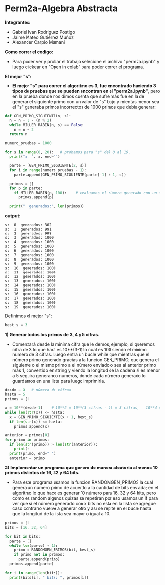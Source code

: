 # Perm2a-Algebra Abstracta

**Integrantes:**

*   Gabriel Ivan Rodriguez Postigo
*   Jaime Mateo Gutiérrez Muñoz
*   Alexander Carpio Mamani

**Como correr el codigo:**
* Para poder ver y probar el trabajo selecione el archivo "perm2a.ipynb" y luego clickear en "Open in colab" para poder correr el programa.

**El mejor "s":**
* **El mejor "s" para correr el algoritmo es 3, fue encontrado haciendo 3 tipos de pruebas que se pueden encontran en el "perm2a.ipynb"**, pero en la prueba donde nos dimos cuenta que sufre más fue en la de generar el siguiente primo con un valor de "s" bajo y mientas menor sea el "s" generaba primos incorrectos de 1000 primos que debia generar:

```python
def GEN_PRIMO_SIGUIENTE(n, s):
  n = n + 1 - (n % 2)
  while MILLER_RABIN(n, s) == False:
    n = n + 2
  return n

numero_pruebas = 1000

for s in range(0, 20):   # probamos para "s" del 0 al 19.
  print("s: ", s, end="")

  parte = [GEN_PRIMO_SIGUIENTE(2, s)]
  for i in range(numero_pruebas - 1):
    parte.append(GEN_PRIMO_SIGUIENTE(parte[-1] + 1, s))

  primos = []
  for p in parte:
    if MILLER_RABIN(p, 100):    # evaluamos el número generado con un s=100 que es muy confiable
      primos.append(p)

  print("  generados:", len(primos))
```

**output:**
```
s:  0  generados: 302
s:  1  generados: 991
s:  2  generados: 998
s:  3  generados: 1000
s:  4  generados: 1000
s:  5  generados: 1000
s:  6  generados: 1000
s:  7  generados: 1000
s:  8  generados: 1000
s:  9  generados: 1000
s:  10  generados: 1000
s:  11  generados: 1000
s:  12  generados: 1000
s:  13  generados: 1000
s:  14  generados: 1000
s:  15  generados: 1000
s:  16  generados: 1000
s:  17  generados: 1000
s:  18  generados: 1000
s:  19  generados: 1000
```

Definimos el mejor "s":

```python
best_s = 3
```

**1) Generar todos los primos de 3, 4 y 5 cifras.**
* Comenzará desde la minima cifra que le demos, ejemplo, si queremos cifra de 3 lo que hará es 10**(3-1) lo cual es 100 siendo el minimo numero de 3 cifras. Luego entra un bucle while que mientras que el número primo generado gracias a la funcion GEN_PRIMO, que genera el siguiente o el mismo primo a el número enviado o sea al anterior primo más 1, convertido en string y viendo la longitud de la cadena si es menor a 5 seguira generando numeros, donde cada número generado lo guardamos en una lista para luego imprimirla.

```python
desde = 3   # número de cifras
hasta = 5
primos = []

x = 10**(desde-1)    # 10**2 = 10**(3 cifras - 1) = 3 cifras,   10**4 = 10**(5 cifras - 1) = 5 cifras
while len(str(x)) <= hasta:
  x = GEN_PRIMO_SIGUIENTE(x + 1, best_s)
  if len(str(x)) <= hasta:
    primos.append(x)

anterior = primos[0]
for primo in primos:
  if len(str(primo)) > len(str(anterior)):
    print()
  print(primo, end=" ")
  anterior = primo
```

**2) Implementar un programa que genere de manera aleatoria al menos 10 primos distintos de 16, 32 y 64 bits.**
* Para este programa usamos la funcion RANDOMGEN_PRIMOS la cual genera un número primo de acuerdo a la cantidad de bits enviada; en el algoritmo lo que hace es generar 10 número para 16, 32 y 64 bits, pero como es random algunos quizas se repetiran por eso usamos un if para ver que si el número generado con x bits no esta en la lista se agregue caso contrario vuelve a generar otro y asi se repite en el bucle hasta que la longitud de la lista sea mayor o igual a 10.

```python
primos = []
bits = [16, 32, 64]

for bit in bits:
  parte = []
  while len(parte) < 10:
    primo = RANDOMGEN_PRIMOS(bit, best_s)
    if primo not in primos:
      parte.append(primo)
  primos.append(parte)

for i in range(len(bits)):
  print(bits[i], " bits: ", primos[i])
```
